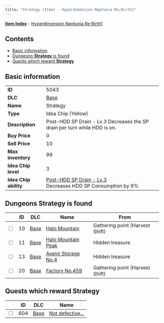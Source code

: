 ```yaml
---
title: "Strategy (Item) - Hyperdimension Neptunia Re;Birth1"
---
```


[**Item Index**](/neptunia/rb1/item/index.html) - [Hyperdimension Neptunia Re;Birth1](/neptunia/rb1)

## Contents

- [Basic information](#basic-information)
- [Dungeons **Strategy** is found](#dungeons-strategy-is-found)
- [Quests which reward **Strategy**](#quests-which-reward-strategy)

## Basic information

|   |   |
| -- | -- |
| **ID** | 5043 |
| **DLC** | [Base](/neptunia/rb1/dlc/1-base.html) |
| **Name** | Strategy |
| **Type** | Idea Chip (Yellow) |
| **Description** | Post-HDD SP Drain - Lv.3 Decreases the SP drain per turn while HDD is on. |
| **Buy Price** | 0 |
| **Sell Price** | 10 |
| **Max inventory** | 99 |
| **Idea Chip level** | 3 |
| **Idea Chip ability** | [Post-HDD SP Drain - Lv.3](/neptunia/rb1/ability/1-9542-post-hdd-sp-drain-lv-3.html)<br />Decreases HDD SP Consumption by 9% |

## Dungeons **Strategy** is found

|    | ID | DLC | Name | From |
| -- | -- | --- | ---- | ---- |
| <input type="checkbox" id="rb1-dungeon-1-10" class="trackbox" /> | 10 | [Base](/neptunia/rb1/dlc/1-base.html) | [Halo Mountain](/neptunia/rb1/dungeon/1-10-halo-mountain.html) | Gathering point (Harvest Shift) |
| <input type="checkbox" id="rb1-dungeon-1-11" class="trackbox" /> | 11 | [Base](/neptunia/rb1/dlc/1-base.html) | [Halo Mountain Peak](/neptunia/rb1/dungeon/1-11-halo-mountain-peak.html) | Hidden treasure |
| <input type="checkbox" id="rb1-dungeon-1-13" class="trackbox" /> | 13 | [Base](/neptunia/rb1/dlc/1-base.html) | [Avenir Storage No.4](/neptunia/rb1/dungeon/1-13-avenir-storage-no-4.html) | Hidden treasure |
| <input type="checkbox" id="rb1-dungeon-1-20" class="trackbox" /> | 20 | [Base](/neptunia/rb1/dlc/1-base.html) | [Factory No.459](/neptunia/rb1/dungeon/1-20-factory-no-459.html) | Gathering point (Harvest Shift) |

## Quests which reward **Strategy**

|    | ID | DLC | Name |
| -- | -- | --- | ---- |
| <input type="checkbox" id="rb1-quest-1-604" class="trackbox" /> | 604 | [Base](/neptunia/rb1/dlc/1-base.html) | [Not defective...](/neptunia/rb1/quest/1-604-not-defective.html) |